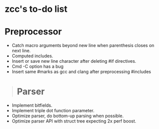 # zcc's to-do list
# Preprocessor
* Catch macro arguments beyond new line when parenthesis closes on next line.
* Computed includes.
* Insert or save new line character after deleting #if directives.
* Cmd -C option has a bug
* Insert same #marks as gcc and clang after preprocessing #includes
>
> # Parser
* Implement bitfields.
* Implement triple dot function parameter.
* Optimize parser, do bottom-up parsing when possible.
* Optimize parser API with struct tree expecting 2x perf boost.
